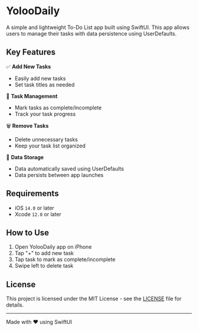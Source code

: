 # YolooDaily

A simple and lightweight To-Do List app built using SwiftUI. This app allows users to manage their tasks with data persistence using UserDefaults.

## Key Features

✅ **Add New Tasks**

- Easily add new tasks
- Set task titles as needed

🔄 **Task Management**

- Mark tasks as complete/incomplete
- Track your task progress

🗑️ **Remove Tasks**

- Delete unnecessary tasks
- Keep your task list organized

💾 **Data Storage**

- Data automatically saved using UserDefaults
- Data persists between app launches

## Requirements

- iOS `14.0` or later
- Xcode `12.0` or later

## How to Use

1. Open YolooDaily app on iPhone
2. Tap "+" to add new task
3. Tap task to mark as complete/incomplete
4. Swipe left to delete task

## License

This project is licensed under the MIT License - see the [LICENSE](LICENSE) file for details.

---

Made with ❤️ using SwiftUI
